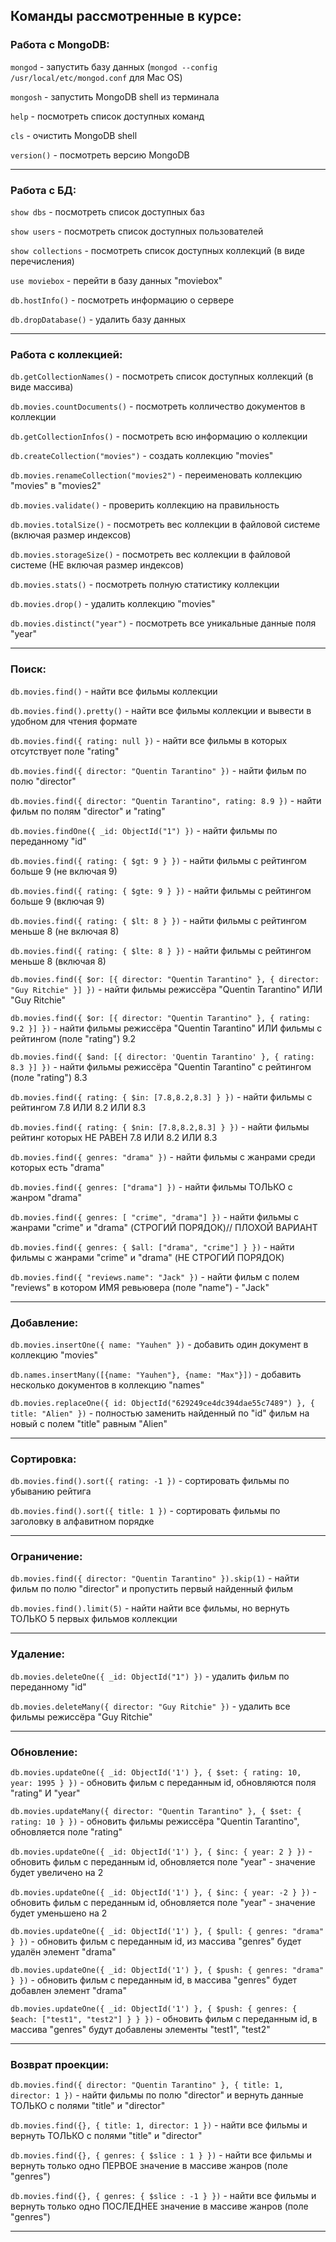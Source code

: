 ## Команды рассмотренные в курсе:

### Работа с MongoDB:

`mongod` - запустить базу данных (`mongod --config /usr/local/etc/mongod.conf` для Mac OS)

`mongosh` - запустить MongoDB shell из терминала

`help` - посмотреть список доступных команд

`cls` - очистить MongoDB shell

`version()` - посмотреть версию MongoDB

---

### Работа с БД:

`show dbs` - посмотреть список доступных баз

`show users` - посмотреть список доступных пользователей

`show collections` - посмотреть список доступных коллекций (в виде перечисления)

`use moviebox` - перейти в базу данных "moviebox"

`db.hostInfo()` - посмотреть информацию о сервере

`db.dropDatabase()` - удалить базу данных

---

### Работа с коллекцией:

`db.getCollectionNames()` - посмотреть список доступных коллекций (в виде массива)

`db.movies.countDocuments()` - посмотреть колличество документов в коллекции

`db.getCollectionInfos()` - посмотреть всю информацию о коллекции

`db.createCollection("movies")` - создать коллекцию "movies"

`db.movies.renameCollection("movies2")` - переименовать коллекцию "movies" в "movies2"

`db.movies.validate()` - проверить коллекцию на правильность

`db.movies.totalSize()` - посмотреть вес коллекции в файловой системе (включая размер индексов)

`db.movies.storageSize()` - посмотреть вес коллекции в файловой системе (НЕ включая размер индексов)

`db.movies.stats()` - посмотреть полную статистику коллекции

`db.movies.drop()` - удалить коллекцию "movies"

`db.movies.distinct("year")` - посмотреть все уникальные данные поля "year"

---

### Поиск:

`db.movies.find()` - найти все фильмы коллекции

`db.movies.find().pretty()` - найти все фильмы коллекции и вывести в удобном для чтения формате

`db.movies.find({ rating: null })` - найти все фильмы в которых отсутствует поле "rating"

`db.movies.find({ director: "Quentin Tarantino" })` - найти фильм по полю "director"

`db.movies.find({ director: "Quentin Tarantino", rating: 8.9 })` - найти фильм по полям "director" и "rating"

`db.movies.findOne({ _id: ObjectId("1") })` - найти фильмы по переданному "id"

`db.movies.find({ rating: { $gt: 9 } })` - найти фильмы с рейтингом больше 9 (не включая 9)

`db.movies.find({ rating: { $gte: 9 } })` - найти фильмы с рейтингом больше 9 (включая 9)

`db.movies.find({ rating: { $lt: 8 } })` - найти фильмы с рейтингом меньше 8 (не включая 8)

`db.movies.find({ rating: { $lte: 8 } })` - найти фильмы с рейтингом меньше 8 (включая 8)

`db.movies.find({ $or: [{ director: "Quentin Tarantino" }, { director: "Guy Ritchie" }] })` - найти фильмы режиссёра "Quentin Tarantino" ИЛИ "Guy Ritchie"

`db.movies.find({ $or: [{ director: "Quentin Tarantino" }, { rating: 9.2 }] })` - найти фильмы режиссёра "Quentin Tarantino" ИЛИ фильмы с рейтингом (поле "rating") 9.2

`db.movies.find({ $and: [{ director: 'Quentin Tarantino' }, { rating: 8.3 }] })` - найти фильмы режиссёра "Quentin Tarantino" с рейтингом (поле "rating") 8.3

`db.movies.find({ rating: { $in: [7.8,8.2,8.3] } })` - найти фильмы с рейтингом 7.8 ИЛИ 8.2 ИЛИ 8.3

`db.movies.find({ rating: { $nin: [7.8,8.2,8.3] } })` - найти фильмы рейтинг которых НЕ РАВЕН 7.8 ИЛИ 8.2 ИЛИ 8.3

`db.movies.find({ genres: "drama" })` - найти фильмы с жанрами среди которых есть "drama"

`db.movies.find({ genres: ["drama"] })` - найти фильмы ТОЛЬКО с жанром "drama"

`db.movies.find({ genres: [ "crime", "drama"] })` - найти фильмы с жанрами "crime" и "drama" (СТРОГИЙ ПОРЯДОК)// ПЛОХОЙ ВАРИАНТ

`db.movies.find({ genres: { $all: ["drama", "crime"] } })` - найти фильмы с жанрами "crime" и "drama" (НЕ СТРОГИЙ ПОРЯДОК)

`db.movies.find({ "reviews.name": "Jack" })` - найти фильм с полем "reviews" в котором ИМЯ ревьювера (поле "name") - "Jack"

---

### Добавление:

`db.movies.insertOne({ name: "Yauhen" })` - добавить один документ в коллекцию "movies"

`db.names.insertMany([{name: "Yauhen"}, {name: "Max"}])` - добавить несколько документов в коллекцию "names"

`db.movies.replaceOne({ id: ObjectId("629249ce4dc394dae55c7489") }, { title: "Alien" })` - полностью заменить найденный по "id" фильм на новый с полем "title" равным "Alien"

---

### Сортировка:

`db.movies.find().sort({ rating: -1 })` - сортировать фильмы по убыванию рейтига

`db.movies.find().sort({ title: 1 })` - сортировать фильмы по заголовку в алфавитном порядке

---

### Ограничение:

`db.movies.find({ director: "Quentin Tarantino" }).skip(1)` - найти фильм по полю "director" и пропустить первый найденный фильм

`db.movies.find().limit(5)` - найти найти все фильмы, но вернуть ТОЛЬКО 5 первых фильмов коллекции

---

### Удаление:

`db.movies.deleteOne({ _id: ObjectId("1") })` - удалить фильм по переданному "id"

`db.movies.deleteMany({ director: "Guy Ritchie" })` - удалить все фильмы режиссёра "Guy Ritchie"

---

### Обновление:

`db.movies.updateOne({ _id: ObjectId('1') }, { $set: { rating: 10, year: 1995 } })` - обновить фильм с переданным id, обновляются поля "rating" И "year"

`db.movies.updateMany({ director: "Quentin Tarantino" }, { $set: { rating: 10 } })` - обновить фильмы режиссёра "Quentin Tarantino", обновляется поле "rating"

`db.movies.updateOne({ _id: ObjectId('1') }, { $inc: { year: 2 } })` - обновить фильм с переданным id, обновляется поле "year" - значение будет увеличено на 2

`db.movies.updateOne({ _id: ObjectId('1') }, { $inc: { year: -2 } })` - обновить фильм с переданным id, обновляется поле "year" - значение будет уменьшено на 2

`db.movies.updateOne({ _id: ObjectId('1') }, { $pull: { genres: "drama" } })` - обновить фильм с переданным id, из массива "genres" будет удалён элемент "drama"

`db.movies.updateOne({ _id: ObjectId('1') }, { $push: { genres: "drama" } })` - обновить фильм с переданным id, в массива "genres" будет добавлен элемент "drama"

`db.movies.updateOne({ _id: ObjectId('1') }, { $push: { genres: { $each: ["test1", "test2"] } } })` - обновить фильм с переданным id, в массива "genres" будут добавлены элементы "test1", "test2"

---

### Возврат проекции:

`db.movies.find({ director: "Quentin Tarantino" }, { title: 1, director: 1 })` - найти фильмы по полю "director" и вернуть данные ТОЛЬКО с полями "title" и "director"

`db.movies.find({}, { title: 1, director: 1 })` - найти все фильмы и вернуть ТОЛЬКО с полями "title" и "director"

`db.movies.find({}, { genres: { $slice : 1 } })` - найти все фильмы и вернуть только одно ПЕРВОЕ значение в массиве жанров (поле "genres")

`db.movies.find({}, { genres: { $slice : -1 } })` - найти все фильмы и вернуть только одно ПОСЛЕДНЕЕ значение в массиве жанров (поле "genres")

---
